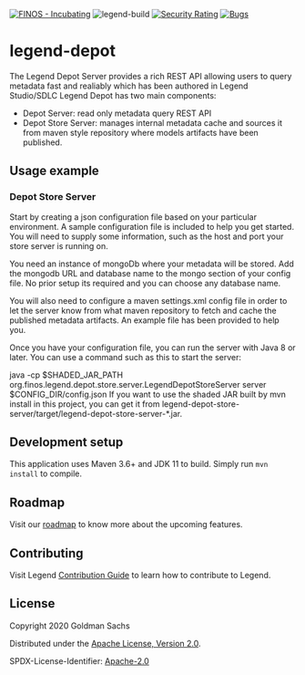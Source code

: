 [![FINOS - Incubating](https://cdn.jsdelivr.net/gh/finos/contrib-toolbox@master/images/badge-incubating.svg)](https://finosfoundation.atlassian.net/wiki/display/FINOS/Incubating)
![legend-build](https://github.com/finos/legend-depot/workflows/legend-build/badge.svg)
[![Security Rating](https://sonarcloud.io/api/project_badges/measure?project=legend-depot&metric=security_rating&token=69394360757d5e1356312ddfee658a6b205e2c97)](https://sonarcloud.io/dashboard?id=legend-depot)
[![Bugs](https://sonarcloud.io/api/project_badges/measure?project=legend-depot&metric=bugs&token=69394360757d5e1356312ddfee658a6b205e2c97)](https://sonarcloud.io/dashboard?id=legend-depot)


# legend-depot
The Legend Depot Server provides a rich REST API allowing users to query metadata fast and realiably which has been authored in Legend Studio/SDLC
Legend Depot has two main components:
- Depot Server: read only metadata query REST API
- Depot Store Server: manages internal metadata cache and sources it from maven style repository where models artifacts have been published.

## Usage example

### Depot Store Server

Start by creating a json configuration file based on your particular environment. A sample configuration file is included to help you get started. You will need to supply some information, such as the host and port your store server is running on.

You need an instance of mongoDb where your metadata will be stored. Add the mongodb URL and database name to the mongo section of your config file. No prior setup its required and you can choose any database name.

You will also need to configure a maven settings.xml config file in order to let the server know from what maven repository to fetch and cache the published metadata artifacts. An example file has been provided to help you.

Once you have your configuration file, you can run the server with Java 8 or later. You can use a command such as this to start the server:

java -cp $SHADED_JAR_PATH org.finos.legend.depot.store.server.LegendDepotStoreServer server $CONFIG_DIR/config.json
If you want to use the shaded JAR built by mvn install in this project, you can get it from legend-depot-store-server/target/legend-depot-store-server-*.jar. 

## Development setup

This application uses Maven 3.6+ and JDK 11 to build. Simply run `mvn install` to compile.

## Roadmap

Visit our [roadmap](https://github.com/finos/legend#roadmap) to know more about the upcoming features.

## Contributing

Visit Legend [Contribution Guide](https://github.com/finos/legend/blob/master/CONTRIBUTING.md) to learn how to contribute to Legend.

## License

Copyright 2020 Goldman Sachs

Distributed under the [Apache License, Version 2.0](http://www.apache.org/licenses/LICENSE-2.0).

SPDX-License-Identifier: [Apache-2.0](https://spdx.org/licenses/Apache-2.0)
